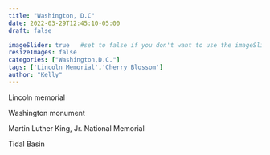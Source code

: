 ```yaml
---
title: "Washington, D.C"
date: 2022-03-29T12:45:10-05:00
draft: false

imageSlider: true   #set to false if you don't want to use the imageSlider but a featuredImage
resizeImages: false
categories: ["Washington,D.C."]
tags: ['Lincoln Memorial','Cherry Blossom']
author: "Kelly"
---
```

Lincoln memorial  
  
Washington monument 
  
Martin Luther King, Jr. National Memorial 
  
Tidal Basin
